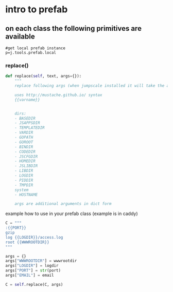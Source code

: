 # intro to prefab

## on each class the following primitives are available

```python3
#get local prefab instance
p=j.tools.prefab.local

```

### replace()

```python
def replace(self, text, args={}):
    """
    replace following args (when jumpscale installed it will take the args from there)

    uses http://mustache.github.io/ syntax
    {{varname}}


    dirs:
    - BASEDIR
    - JSAPPSDIR
    - TEMPLATEDIR
    - VARDIR
    - GOPATH
    - GOROOT
    - BINDIR
    - CODEDIR
    - JSCFGDIR
    - HOMEDIR
    - JSLIBDIR
    - LIBDIR
    - LOGDIR
    - PIDDIR
    - TMPDIR
    system
    - HOSTNAME

    args are additional arguments in dict form
```

example how to use in your prefab class (example is in caddy)

```python
C = """
:{{PORT}}
gzip
log {{LOGDIR}}/access.log
root {{WWWROOTDIR}}
"""

args = {}
args["WWWROOTDIR"] = wwwrootdir
args["LOGDIR"] = logdir
args["PORT"] = str(port)
args["EMAIL"] = email

C = self.replace(C, args)
```
